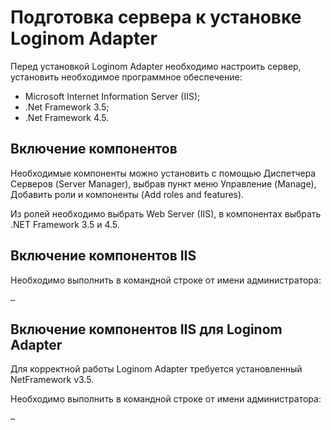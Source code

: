# Подготовка сервера к установке Loginom Adapter

Перед установкой Loginom Adapter необходимо настроить сервер, установить необходимое программное обеспечение:

* Microsoft Internet Information Server (IIS);
* .Net Framework 3.5;
* .Net Framework 4.5.

## Включение компонентов

Необходимые компоненты можно установить с помощью Диспетчера Серверов (Server Manager), выбрав пункт меню Управление (Manage), Добавить роли и компоненты (Add roles and features).

Из ролей необходимо выбрать Web Server (IIS), в компонентах выбрать .NET Framework 3.5 и 4.5.

## Включение компонентов IIS

Необходимо выполнить в командной строке от имени администратора:

```cmd
…
```

## Включение компонентов IIS для Loginom Adapter

Для корректной работы Loginom Adapter требуется установленный NetFramework v3.5.

Необходимо выполнить в командной строке от имени администратора:

```cmd
…
```

